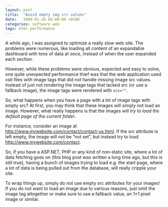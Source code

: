 ```yaml
---
layout: post
title:  "Avoid empty img src values"
date:   2009-01-26 08:00:00 +0100
categories: software web
tags: html performance
---
```



A while ago, I was assigned to optimize a really slow web site. The problems were
numerous, like loading all content of an expandable dashboard with tons of data at
once, instead of when the user expanded each section.

However, while these problems were obvious, expected and easy to solve, one quite
unexpected performance thief was that the web application used xslt files with image
tags that did not handle missing image src values. Instead of just not rendering the
image tags that lacked src (or use a fallback image), the image tags were rendered
with `src=""`.

So, what happens when you have a page with a lot of image tags with empty src? At
first, you may think that these images will simply not load an image. However, what
really happens is that the images *will try to load the default page of the current
folder*.

For instance, consider an image at http://www.mywebsite.com/contact/contact-us.html.
If the src attribute is left empty, the image will not be “not set”, but instead try
to load http://www.mywebsite.com/contact.

So, if you have a ASP.NET, PHP or any kind of non-static site, where a lot of data
fetching goes on (this blog post was written a long time ago, but this is still true),
having a bunch of images trying to load e.g. the start page, where a lot of data is
being pulled out from the database, will really cripple your site.

To wrap things up, simply do not use empty src attributes for your images! If you do
not want to load an image due to various reasons, just omit the image tag altogether
or make sure to use a fallback value, an 1×1 pixel image or similar.